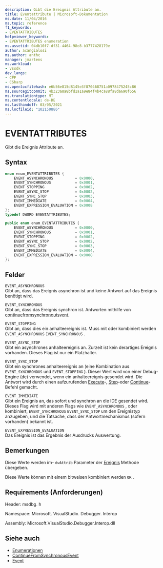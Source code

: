 ```yaml
---
description: Gibt die Ereignis Attribute an.
title: Eventattribute | Microsoft-Dokumentation
ms.date: 11/04/2016
ms.topic: reference
f1_keywords:
- EVENTATTRIBUTES
helpviewer_keywords:
- EVENTATTRIBUTES enumeration
ms.assetid: 04db10f7-df31-4464-98e8-b3777428179e
author: acangialosi
ms.author: anthc
manager: jmartens
ms.workload:
- vssdk
dev_langs:
- CPP
- CSharp
ms.openlocfilehash: e6b56e815d8145e3f870468751a0978475245c86
ms.sourcegitcommit: 4b323a8a8bfd1a1a9e84f4b4ca88fa8da690f656
ms.translationtype: MT
ms.contentlocale: de-DE
ms.lasthandoff: 03/05/2021
ms.locfileid: "102150886"
---
```

# <a name="eventattributes"></a>EVENTATTRIBUTES
Gibt die Ereignis Attribute an.

## <a name="syntax"></a>Syntax

```cpp
enum enum_EVENTATTRIBUTES {
    EVENT_ASYNCHRONOUS          = 0x0000,
    EVENT_SYNCHRONOUS           = 0x0001,
    EVENT_STOPPING              = 0x0002,
    EVENT_ASYNC_STOP            = 0x0002,
    EVENT_SYNC_STOP             = 0x0003,
    EVENT_IMMEDIATE             = 0x0004,
    EVENT_EXPRESSION_EVALUATION = 0x0008
};
typedef DWORD EVENTATTRIBUTES;
```

```csharp
public enum enum_EVENTATTRIBUTES {
    EVENT_ASYNCHRONOUS          = 0x0000,
    EVENT_SYNCHRONOUS           = 0x0001,
    EVENT_STOPPING              = 0x0002,
    EVENT_ASYNC_STOP            = 0x0002,
    EVENT_SYNC_STOP             = 0x0003,
    EVENT_IMMEDIATE             = 0x0004,
    EVENT_EXPRESSION_EVALUATION = 0x0008
};
```

## <a name="fields"></a>Felder
`EVENT_ASYNCHRONOUS`\
Gibt an, dass das Ereignis asynchron ist und keine Antwort auf das Ereignis benötigt wird.

`EVENT_SYNCHRONOUS`\
Gibt an, dass das Ereignis synchron ist. Antworten mithilfe von [continuefromsynchronoutsvent](../../../extensibility/debugger/reference/idebugengine2-continuefromsynchronousevent.md).

`EVENT_STOPPING`\
Gibt an, dass dies ein anhalteereignis ist. Muss mit oder kombiniert werden `EVENT_ASYNCHRONOUS` `EVENT_SYNCHRONOUS` .

`EVENT_ASYNC_STOP`\
Gibt ein asynchrones anhalteereignis an. Zurzeit ist kein derartiges Ereignis vorhanden. Dieses Flag ist nur ein Platzhalter.

`EVENT_SYNC_STOP`\
Gibt ein synchrones anhalteereignis an (eine Kombination aus `EVENT_SYNCHRONOUS` und `EVENT_STOPPING` ). Dieser Wert wird von einer Debug-Engine (de) verwendet, wenn ein anhalteereignis gesendet wird. Die Antwort wird durch einen aufzurufenden [Execute](../../../extensibility/debugger/reference/idebugprogram2-execute.md)-, [Step](../../../extensibility/debugger/reference/idebugprogram2-step.md)-oder [Continue](../../../extensibility/debugger/reference/idebugprogram2-continue.md)-Befehl gemacht.

`EVENT_IMMEDIATE`\
Gibt ein Ereignis an, das sofort und synchron an die IDE gesendet wird. Dieses Flag wird mit anderen Flags wie `EVENT_ASYNCHRONOUS` , oder kombiniert, `EVENT_SYNCHRONOUS` `EVENT_SYNC_STOP` um den Ereignistyp anzugeben, und die Tatsache, dass der Antwortmechanismus (sofern vorhanden) bekannt ist.

`EVENT_EXPRESSION_EVALUATION`\
Das Ereignis ist das Ergebnis der Ausdrucks Auswertung.

## <a name="remarks"></a>Bemerkungen
Diese Werte werden im- `dwAttrib` Parameter der [Ereignis](../../../extensibility/debugger/reference/idebugeventcallback2-event.md) Methode übergeben.

Diese Werte können mit einem bitweisen kombiniert werden `OR` .

## <a name="requirements"></a>Requirements (Anforderungen)
Header: msdbg. h

Namespace: Microsoft. VisualStudio. Debugger. Interop

Assembly: Microsoft.VisualStudio.Debugger.Interop.dll

## <a name="see-also"></a>Siehe auch
- [Enumerationen](../../../extensibility/debugger/reference/enumerations-visual-studio-debugging.md)
- [ContinueFromSynchronousEvent](../../../extensibility/debugger/reference/idebugengine2-continuefromsynchronousevent.md)
- [Event](../../../extensibility/debugger/reference/idebugeventcallback2-event.md)
